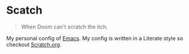 # Scatch
> When Doom can't scratch the itch.

My personal config of [Emacs](https://www.gnu.org/software/emacs/). My config is written in a Literate style so checkout [Scratch.org](https://github.com/starr-dusT/scratch/Scratch.org).
